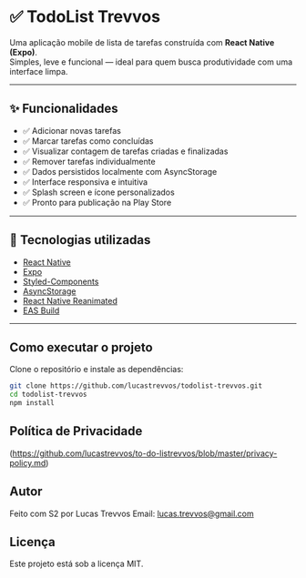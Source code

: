 # ✅ TodoList Trevvos

Uma aplicação mobile de lista de tarefas construída com **React Native (Expo)**.  
Simples, leve e funcional — ideal para quem busca produtividade com uma interface limpa.

---

## ✨ Funcionalidades

- ✅ Adicionar novas tarefas
- ✅ Marcar tarefas como concluídas
- ✅ Visualizar contagem de tarefas criadas e finalizadas
- ✅ Remover tarefas individualmente
- ✅ Dados persistidos localmente com AsyncStorage
- ✅ Interface responsiva e intuitiva
- ✅ Splash screen e ícone personalizados
- ✅ Pronto para publicação na Play Store

---

## 📱 Tecnologias utilizadas

- [React Native](https://reactnative.dev/)
- [Expo](https://expo.dev/)
- [Styled-Components](https://styled-components.com/)
- [AsyncStorage](https://github.com/react-native-async-storage/async-storage)
- [React Native Reanimated](https://docs.swmansion.com/react-native-reanimated/)
- [EAS Build](https://docs.expo.dev/eas/)

---

## Como executar o projeto

Clone o repositório e instale as dependências:

```bash
git clone https://github.com/lucastrevvos/todolist-trevvos.git
cd todolist-trevvos
npm install
```

## Política de Privacidade

(https://github.com/lucastrevvos/to-do-listrevvos/blob/master/privacy-policy.md)

## Autor

Feito com S2 por Lucas Trevvos
Email: lucas.trevvos@gmail.com

## Licença

Este projeto está sob a licença MIT.
